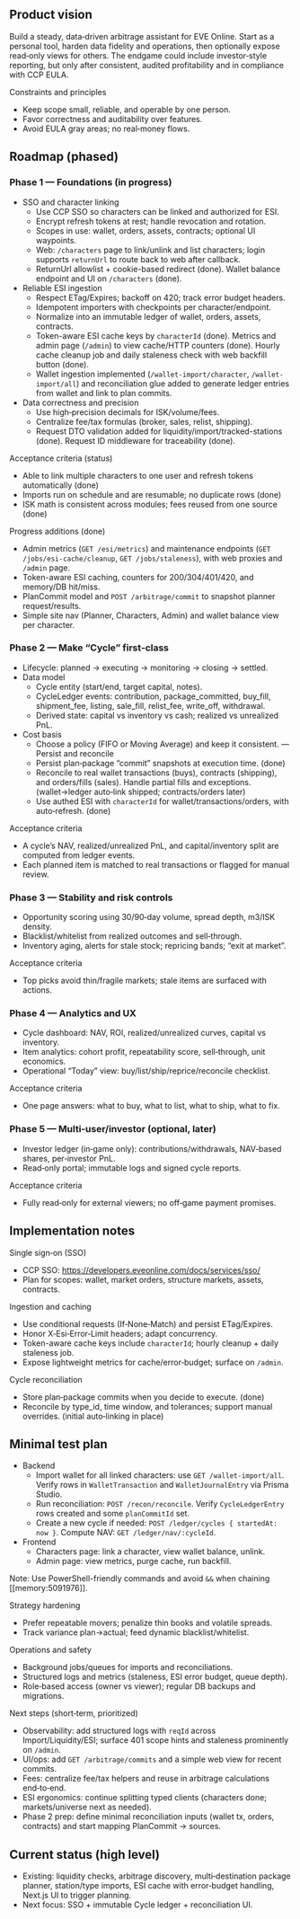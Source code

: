 ## Product vision

Build a steady, data‑driven arbitrage assistant for EVE Online. Start as a personal tool, harden data fidelity and operations, then optionally expose read‑only views for others. The endgame could include investor‑style reporting, but only after consistent, audited profitability and in compliance with CCP EULA.

Constraints and principles

- Keep scope small, reliable, and operable by one person.
- Favor correctness and auditability over features.
- Avoid EULA gray areas; no real‑money flows.

## Roadmap (phased)

### Phase 1 — Foundations (in progress)

- SSO and character linking
  - Use CCP SSO so characters can be linked and authorized for ESI.
  - Encrypt refresh tokens at rest; handle revocation and rotation.
  - Scopes in use: wallet, orders, assets, contracts; optional UI waypoints.
  - Web: `/characters` page to link/unlink and list characters; login supports `returnUrl` to route back to web after callback.
  - ReturnUrl allowlist + cookie-based redirect (done). Wallet balance endpoint and UI on `/characters` (done).
- Reliable ESI ingestion
  - Respect ETag/Expires; backoff on 420; track error budget headers.
  - Idempotent importers with checkpoints per character/endpoint.
  - Normalize into an immutable ledger of wallet, orders, assets, contracts.
  - Token-aware ESI cache keys by `characterId` (done). Metrics and admin page (`/admin`) to view cache/HTTP counters (done). Hourly cache cleanup job and daily staleness check with web backfill button (done).
  - Wallet ingestion implemented (`/wallet-import/character`, `/wallet-import/all`) and reconciliation glue added to generate ledger entries from wallet and link to plan commits.
- Data correctness and precision
  - Use high‑precision decimals for ISK/volume/fees.
  - Centralize fee/tax formulas (broker, sales, relist, shipping).
  - Request DTO validation added for liquidity/import/tracked-stations (done). Request ID middleware for traceability (done).

Acceptance criteria (status)

- Able to link multiple characters to one user and refresh tokens automatically (done)
- Imports run on schedule and are resumable; no duplicate rows (done)
- ISK math is consistent across modules; fees reused from one source (done)

Progress additions (done)

- Admin metrics (`GET /esi/metrics`) and maintenance endpoints (`GET /jobs/esi-cache/cleanup`, `GET /jobs/staleness`), with web proxies and `/admin` page.
- Token-aware ESI caching, counters for 200/304/401/420, and memory/DB hit/miss.
- PlanCommit model and `POST /arbitrage/commit` to snapshot planner request/results.
- Simple site nav (Planner, Characters, Admin) and wallet balance view per character.

### Phase 2 — Make “Cycle” first‑class

- Lifecycle: planned → executing → monitoring → closing → settled.
- Data model
  - Cycle entity (start/end, target capital, notes).
  - CycleLedger events: contribution, package_committed, buy_fill, shipment_fee, listing, sale_fill, relist_fee, write_off, withdrawal.
  - Derived state: capital vs inventory vs cash; realized vs unrealized PnL.
- Cost basis
  - Choose a policy (FIFO or Moving Average) and keep it consistent.
    — Persist and reconcile
  - Persist plan‑package “commit” snapshots at execution time. (done)
  - Reconcile to real wallet transactions (buys), contracts (shipping), and orders/fills (sales). Handle partial fills and exceptions. (wallet→ledger auto‑link shipped; contracts/orders later)
  - Use authed ESI with `characterId` for wallet/transactions/orders, with auto‑refresh. (done)

Acceptance criteria

- A cycle’s NAV, realized/unrealized PnL, and capital/inventory split are computed from ledger events.
- Each planned item is matched to real transactions or flagged for manual review.

### Phase 3 — Stability and risk controls

- Opportunity scoring using 30/90‑day volume, spread depth, m3/ISK density.
- Blacklist/whitelist from realized outcomes and sell‑through.
- Inventory aging, alerts for stale stock; repricing bands; “exit at market”.

Acceptance criteria

- Top picks avoid thin/fragile markets; stale items are surfaced with actions.

### Phase 4 — Analytics and UX

- Cycle dashboard: NAV, ROI, realized/unrealized curves, capital vs inventory.
- Item analytics: cohort profit, repeatability score, sell‑through, unit economics.
- Operational “Today” view: buy/list/ship/reprice/reconcile checklist.

Acceptance criteria

- One page answers: what to buy, what to list, what to ship, what to fix.

### Phase 5 — Multi‑user/investor (optional, later)

- Investor ledger (in‑game only): contributions/withdrawals, NAV‑based shares, per‑investor PnL.
- Read‑only portal; immutable logs and signed cycle reports.

Acceptance criteria

- Fully read‑only for external viewers; no off‑game payment promises.

## Implementation notes

Single sign‑on (SSO)

- CCP SSO: https://developers.eveonline.com/docs/services/sso/
- Plan for scopes: wallet, market orders, structure markets, assets, contracts.

Ingestion and caching

- Use conditional requests (If‑None‑Match) and persist ETag/Expires.
- Honor X‑Esi‑Error‑Limit headers; adapt concurrency.
- Token-aware cache keys include `characterId`; hourly cleanup + daily staleness job.
- Expose lightweight metrics for cache/error‑budget; surface on `/admin`.

Cycle reconciliation

- Store plan‑package commits when you decide to execute. (done)
- Reconcile by type_id, time window, and tolerances; support manual overrides. (initial auto‑linking in place)

## Minimal test plan

- Backend
  - Import wallet for all linked characters: use `GET /wallet-import/all`. Verify rows in `WalletTransaction` and `WalletJournalEntry` via Prisma Studio.
  - Run reconciliation: `POST /recon/reconcile`. Verify `CycleLedgerEntry` rows created and some `planCommitId` set.
  - Create a new cycle if needed: `POST /ledger/cycles { startedAt: now }`. Compute NAV: `GET /ledger/nav/:cycleId`.
- Frontend
  - Characters page: link a character, view wallet balance, unlink.
  - Admin page: view metrics, purge cache, run backfill.

Note: Use PowerShell-friendly commands and avoid `&&` when chaining [[memory:5091976]].

Strategy hardening

- Prefer repeatable movers; penalize thin books and volatile spreads.
- Track variance plan→actual; feed dynamic blacklist/whitelist.

Operations and safety

- Background jobs/queues for imports and reconciliations.
- Structured logs and metrics (staleness, ESI error budget, queue depth).
- Role‑based access (owner vs viewer); regular DB backups and migrations.

Next steps (short‑term, prioritized)

- Observability: add structured logs with `reqId` across Import/Liquidity/ESI; surface 401 scope hints and staleness prominently on `/admin`.
- UI/ops: add `GET /arbitrage/commits` and a simple web view for recent commits.
- Fees: centralize fee/tax helpers and reuse in arbitrage calculations end‑to‑end.
- ESI ergonomics: continue splitting typed clients (characters done; markets/universe next as needed).
- Phase 2 prep: define minimal reconciliation inputs (wallet tx, orders, contracts) and start mapping PlanCommit → sources.

## Current status (high level)

- Existing: liquidity checks, arbitrage discovery, multi‑destination package planner, station/type imports, ESI cache with error‑budget handling, Next.js UI to trigger planning.
- Next focus: SSO + immutable Cycle ledger + reconciliation UI.

